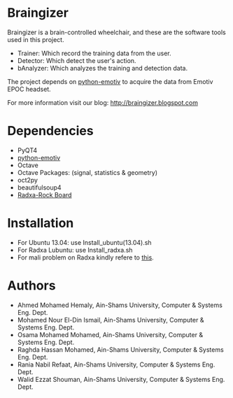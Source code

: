 Braingizer
==========

Braingizer is a brain-controlled wheelchair, and these are the software tools used in this project.
* Trainer: Which record the training data from the user.
* Detector: Which detect the user's action.
* bAnalyzer: Which analyzes the training and detection data.

The project depends on [python-emotiv](https://github.com/ozancaglayan/python-emotiv) to acquire the data from Emotiv EPOC headset.

For more information visit our blog:
http://braingizer.blogspot.com

Dependencies
==========

* PyQT4
* [python-emotiv](https://github.com/ozancaglayan/python-emotiv)
* Octave
* Octave Packages: (signal, statistics & geometry)
* oct2py
* beautifulsoup4
* [Radxa-Rock Board](http://radxa.com/)

Installation
==========

* For Ubuntu 13.04: use Install_ubuntu(13.04).sh
* For Radxa Lubuntu: use Install_radxa.sh
* For mali problem on Radxa kindly refere to [this](http://talk.radxa.com/topic/40/renabling-mali-after-system-update#254).

Authors
=======

* Ahmed Mohamed Hemaly, Ain-Shams University, Computer & Systems Eng. Dept.
* Mohamed Nour El-Din Ismail, Ain-Shams University, Computer & Systems Eng. Dept.
* Osama Mohamed Mohamed, Ain-Shams University, Computer & Systems Eng. Dept.
* Raghda Hassan Mohamed, Ain-Shams University, Computer & Systems Eng. Dept.
* Rania Nabil Refaat, Ain-Shams University, Computer & Systems Eng. Dept.
* Walid Ezzat Shouman, Ain-Shams University, Computer & Systems Eng. Dept.